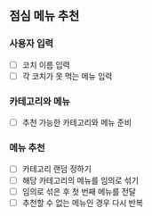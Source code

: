 ## 점심 메뉴 추천
### 사용자 입력
- [ ] 코치 이름 입력
- [ ] 각 코치가 못 먹는 메뉴 입력

### 카테고리와 메뉴
- [ ] 추천 가능한 카테고리와 메뉴 준비

### 메뉴 추천
- [ ] 카테고리 랜덤 정하기
- [ ] 해당 카테고리의 메뉴를 임의로 섞기
- [ ] 임의로 섞은 후 첫 번째 메뉴를 전달
- [ ] 추천할 수 없는 메뉴인 경우 다시 반복
